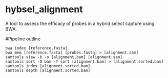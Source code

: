 # hybsel_alignment
A tool to assess the efficacy of probes in a hybrid select capture using BWA.

#Pipeline outline
```
bwa index [reference.fasta]
bwa mem [reference.fasta] [probes.fastq] > [alignment.sam]
samtools view -b -o [alignment.bam] [alignment.sam]
samtools sort -O bam -T sort [alignment.bam] > [alignment.sorted.bam]
samtools index [alignment.sorted.bam]
samtools depth [alignment.sorted.bam]
```